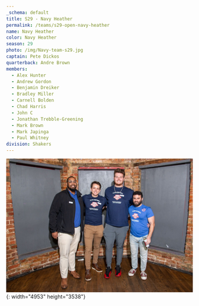 ```yaml
---
_schema: default
title: S29 - Navy Heather
permalink: /teams/s29-open-navy-heather
name: Navy Heather
color: Navy Heather
season: 29
photo: /img/Navy-team-s29.jpg
captain: Pete Dickos
quarterback: Andre Brown
members:
  - Alex Hunter
  - Andrew Gordon
  - Benjamin Dreiker
  - Bradley Miller
  - Carnell Bolden
  - Chad Harris
  - John C
  - Jonathan Trebble-Greening
  - Mark Brown
  - Mark Japinga
  - Paul Whitney
division: Shakers
---
```

![](/img/da2-7066.jpg){: width="4953" height="3538"}
